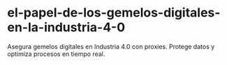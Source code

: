 # el-papel-de-los-gemelos-digitales-en-la-industria-4-0
Asegura gemelos digitales en Industria 4.0 con proxies. Protege datos y optimiza procesos en tiempo real.
